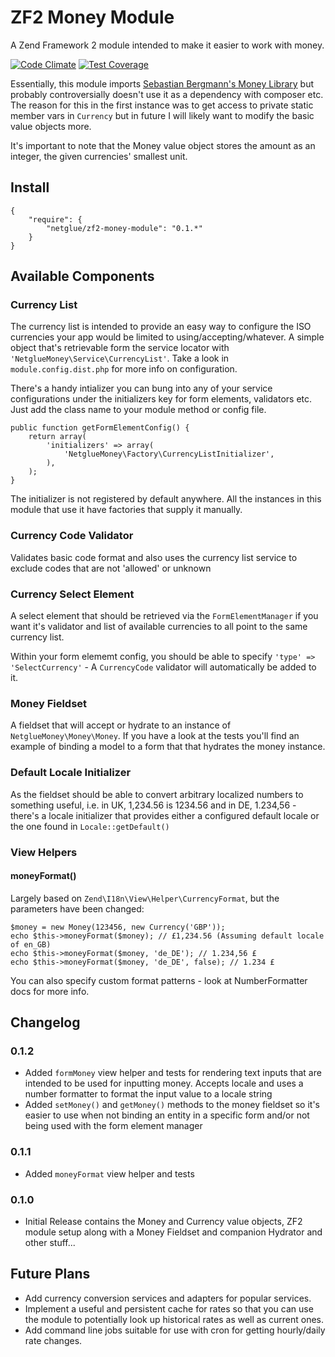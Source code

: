 # ZF2 Money Module

A Zend Framework 2 module intended to make it easier to work with money.

[![Code Climate](https://codeclimate.com/github/netglue/ZF2-Money-Module/badges/gpa.svg)](https://codeclimate.com/github/netglue/ZF2-Money-Module) [![Test Coverage](https://codeclimate.com/github/netglue/ZF2-Money-Module/badges/coverage.svg)](https://codeclimate.com/github/netglue/ZF2-Money-Module)

Essentially, this module imports [Sebastian Bergmann's Money Library](https://github.com/sebastianbergmann/money) but probably controversially doesn't use it as a dependency with composer etc. The reason for this in the first instance was to get access to private static member vars in `Currency` but in future I will likely want to modify the basic value objects more.

It's important to note that the Money value object stores the amount as an integer, the given currencies' smallest unit.

## Install

	{
		"require": {
			"netglue/zf2-money-module": "0.1.*"
		}
	}

## Available Components

### Currency List

The currency list is intended to provide an easy way to configure the ISO currencies your app would be limited to using/accepting/whatever. A simple object that's retrievable form the service locator with `'NetglueMoney\Service\CurrencyList'`. Take a look in `module.config.dist.php` for more info on configuration.

There's a handy intializer you can bung into any of your service configurations under the initializers key for form elements, validators etc. Just add the class name to your module method or config file.

	public function getFormElementConfig() {
		return array(
			'initializers' => array(
				'NetglueMoney\Factory\CurrencyListInitializer',
			),
		);
	}

The initializer is not registered by default anywhere. All the instances in this module that use it have factories that supply it manually.

### Currency Code Validator

Validates basic code format and also uses the currency list service to exclude codes that are not 'allowed' or unknown

### Currency Select Element

A select element that should be retrieved via the `FormElementManager` if you want it's validator and list of available currencies to all point to the same currency list.

Within your form elememt config, you should be able to specify `'type' => 'SelectCurrency'` - A `CurrencyCode` validator will automatically be added to it.

### Money Fieldset

A fieldset that will accept or hydrate to an instance of `NetglueMoney\Money\Money`. If you have a look at the tests you'll find an example of binding a model to a form that that hydrates the money instance.

### Default Locale Initializer

As the fieldset should be able to convert arbitrary localized numbers to something useful, i.e. in UK, 1,234.56 is 1234.56 and in DE, 1.234,56 - there's a locale initializer that provides either a configured default locale or the one found in `Locale::getDefault()`

### View Helpers

#### moneyFormat()

Largely based on `Zend\I18n\View\Helper\CurrencyFormat`, but the parameters have been changed:
	
	$money = new Money(123456, new Currency('GBP'));
	echo $this->moneyFormat($money); // £1,234.56 (Assuming default locale of en_GB)
	echo $this->moneyFormat($money, 'de_DE'); // 1.234,56 £
	echo $this->moneyFormat($money, 'de_DE', false); // 1.234 £
	
You can also specify custom format patterns - look at NumberFormatter docs for more info.

## Changelog

### 0.1.2
* Added `formMoney` view helper and tests for rendering text inputs that are intended to be used for inputting money. Accepts locale and uses a number formatter to format the input value to a locale string
* Added `setMoney()` and `getMoney()` methods to the money fieldset so it's easier to use when not binding an entity in a specific form and/or not being used with the form element manager


### 0.1.1
* Added `moneyFormat` view helper and tests

### 0.1.0
* Initial Release contains the Money and Currency value objects, ZF2 module setup along with a Money Fieldset and companion Hydrator and other stuff...


## Future Plans

* Add currency conversion services and adapters for popular services.
* Implement a useful and persistent cache for rates so that you can use the module to potentially look up historical rates as well as current ones.
* Add command line jobs suitable for use with cron for getting hourly/daily rate changes.

